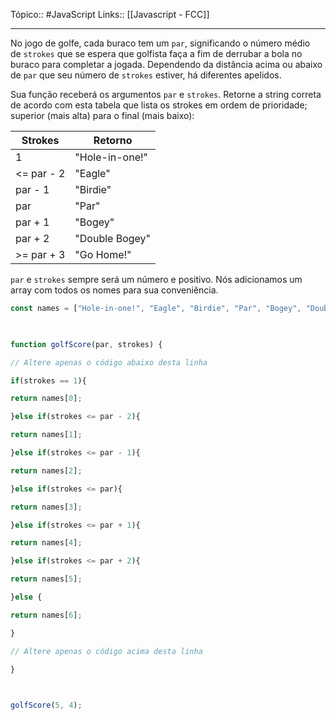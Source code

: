 Tópico:: #JavaScript 
Links:: [[Javascript - FCC]]

---
No jogo de golfe, cada buraco tem um `par`, significando o número médio de `strokes` que se espera que golfista faça a fim de derrubar a bola no buraco para completar a jogada. Dependendo da distância acima ou abaixo de `par` que seu número de `strokes` estiver, há diferentes apelidos.

Sua função receberá os argumentos `par` e `strokes`. Retorne a string correta de acordo com esta tabela que lista os strokes em ordem de prioridade; superior (mais alta) para o final (mais baixo):

|Strokes|Retorno|
|---|---|
|1|"Hole-in-one!"|
|<= par - 2|"Eagle"|
|par - 1|"Birdie"|
|par|"Par"|
|par + 1|"Bogey"|
|par + 2|"Double Bogey"|
|>= par + 3|"Go Home!"|

`par` e `strokes` sempre será um número e positivo. Nós adicionamos um array com todos os nomes para sua conveniência.

```js
const names = ["Hole-in-one!", "Eagle", "Birdie", "Par", "Bogey", "Double Bogey", "Go Home!"];

  

function golfScore(par, strokes) {

// Altere apenas o código abaixo desta linha

if(strokes == 1){

return names[0];

}else if(strokes <= par - 2){

return names[1];

}else if(strokes <= par - 1){

return names[2];

}else if(strokes <= par){

return names[3];

}else if(strokes <= par + 1){

return names[4];

}else if(strokes <= par + 2){

return names[5];

}else {

return names[6];

}

// Altere apenas o código acima desta linha

}

  

golfScore(5, 4);
```